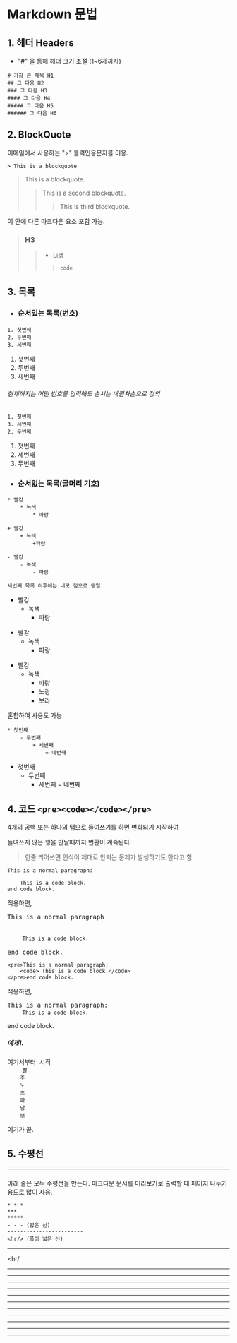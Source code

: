 # Markdown 문법

## 1. 헤더 Headers

- "#" 을 통해 헤더 크기 조절 (1~6개까지)

``` 
# 가장 큰 제목 H1
## 그 다음 H2
### 그 다음 H3
#### 그 다음 H4
##### 그 다음 H5
###### 그 다음 H6
```



##   2. BlockQuote

이메일에서 사용하는 ">" 블럭인용문자를 이용.

```
> This is a blockquote
```



> This is a blockquote.
>
> > This is a second blockquote.
> >
> > > This is third blockquote.



이 안에 다른 마크다운 요소 포함 가능.

> ###  H3
>
> > - List
> >
> > > ```
> > > code
> > > ```



##  3. 목록

- ### 순서있는 목록(번호)

```
1. 첫번째
2. 두번째
3. 세번째
```



1. 첫번째
2. 두번째
3. 세번째



###### 현재까지는 어떤 번호를 입력해도 순서는 내림차순으로 정의

```
1. 첫번째
3. 세번째
2. 두번째
```

1. 첫번째
2. 세번째
3. 두번째



- ### 순서없는 목록(글머리 기호)

```
* 빨강
	* 녹색
		* 파랑

+ 빨강
	+ 녹색
		+파랑

- 빨강
	- 녹색
		- 파랑
		
세번째 목록 이후에는 네모 점으로 동일.
```

* 빨강
  * 녹색
    * 파랑



+ 빨강
  + 녹색
    + 파랑



- 빨강
  - 녹색
    - 파랑
    - 노랑
    - 보라



혼합하여 사용도 가능

```
* 첫번째
	- 두번째
		+ 세번째
			= 네번째
```

* 첫번째
  - 두번째
    - 세번째 = 네번째



## 4. 코드 `<pre><code></code></pre>`

4개의 공백 또는 하나의 탭으로 들여쓰기를 하면 변화되기 시작하여

들여쓰지 않은 행을 만날때까지 변환이 계속된다.

> 한줄 띄어쓰면 인식이 제대로 안되는 문제가 발생하기도 한다고 함.

```
This is a normal paragraph:

	This is a code block.
end code block.
```

적용하면,

<pre>This is a normal paragraph


	<code>This is a code block.</code>

end code block.</pre>





```
<pre>This is a normal paragraph:
	<code> This is a code block.</code>
</pre>end code block.
```

적용하면,

<pre>This is a normal paragraph:
    <code>This is a code block.</code>
</pre>end code block.



##### 예제1.

<pre>여기서부터 시작
    <code>빨
    주
    노
    초
    파
    남
    보</code>
</pre>여기가 끝.



## 5. 수평선 <hr/>

아래 줄은 모두 수평선을 만든다. 마크다운 문서를 미리보기로 출력할 때 페이지 나누기 용도로 많이 사용.

```
* * *
***
*****
- - - (얇은 선)
------------------------
<hr/> (폭이 넓은 선)
```

<hr/>

<hr/

<hr/>

<hr/>

---

---

---

***

***

*****

****

******

---









